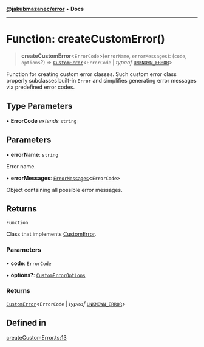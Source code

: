 [**@jakubmazanec/error**](../README.md) • **Docs**

---

# Function: createCustomError()

> **createCustomError**\<`ErrorCode`\>(`errorName`, `errorMessages`): (`code`, `options`?) =>
> [`CustomError`](../type-aliases/CustomError.md)\<`ErrorCode` \| _typeof_
> [`UNKNOWN_ERROR`](../variables/UNKNOWN_ERROR.md)\>

Function for creating custom error classes. Such custom error class properly subclasses built-in
`Error` and simplifies generating error messages via predefined error codes.

## Type Parameters

• **ErrorCode** _extends_ `string`

## Parameters

• **errorName**: `string`

Error name.

• **errorMessages**: [`ErrorMessages`](../type-aliases/ErrorMessages.md)\<`ErrorCode`\>

Object containing all possible error messages.

## Returns

`Function`

Class that implements [CustomError](../type-aliases/CustomError.md).

### Parameters

• **code**: `ErrorCode`

• **options?**: [`CustomErrorOptions`](../type-aliases/CustomErrorOptions.md)

### Returns

[`CustomError`](../type-aliases/CustomError.md)\<`ErrorCode` \| _typeof_
[`UNKNOWN_ERROR`](../variables/UNKNOWN_ERROR.md)\>

## Defined in

[createCustomError.ts:13](https://github.com/jakubmazanec/tools/blob/3137813ef46c72d3c081751f960a2aa2c61ad567/packages/error/source/createCustomError.ts#L13)
